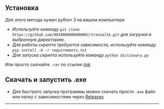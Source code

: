 ## Установка
Для этого метода нужен  python 3 на вашем компьютере 
- _Используйте команду `git clone https://github.com/0010000000000001/transalte.git` для загрузки в выбранную директорию._
- _Для работы скрипта требуются зависимости, используйте команду `pip install -U -r requirements.txt`_
- _Для запуска скрипта используйте команду `python dictionary.py`_
 
_Или просто скачайте `.rar` по ссылке [link](https://github.com/0010000000000001/transalte/releases/download/v1.0/dictinary.rar)_


## Скачать и запустить .exe

- Для быстрого запуска программы можно скачать просто `.exe` файл или папку с зависимостями через [Releases](https://github.com/0010000000000001/transalte/releases/tag/v1.0)
___
